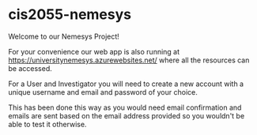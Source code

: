# cis2055-nemesys
Welcome to our Nemesys Project!

For your convenience our web app is also running at https://universitynemesys.azurewebsites.net/ where all the resources can be accessed.

For a User and Investigator you will need to create a new account with a unique username and email and password of your choice.

This has been done this way as you would need email confirmation and emails are sent based on the email address provided so you wouldn't be able to test it otherwise.

